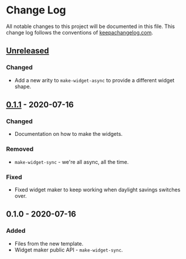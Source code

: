 # Change Log
All notable changes to this project will be documented in this file. This change log follows the conventions of [keepachangelog.com](http://keepachangelog.com/).

## [Unreleased]
### Changed
- Add a new arity to `make-widget-async` to provide a different widget shape.

## [0.1.1] - 2020-07-16
### Changed
- Documentation on how to make the widgets.

### Removed
- `make-widget-sync` - we're all async, all the time.

### Fixed
- Fixed widget maker to keep working when daylight savings switches over.

## 0.1.0 - 2020-07-16
### Added
- Files from the new template.
- Widget maker public API - `make-widget-sync`.

[Unreleased]: https://github.com/your-name/rate-limiter/compare/0.1.1...HEAD
[0.1.1]: https://github.com/your-name/rate-limiter/compare/0.1.0...0.1.1
